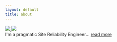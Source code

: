 ```yaml
---
layout: default
title: about
---
```


<div class="row">
  <div class="column">
  <a class='hover_image' href='#'>
      <img src="{{ 'files/me_box.png' | relative_url }}"/>
      <img src="{{ 'files/me.png' | relative_url }}" class='hide'/>
  </a>
  </div>
  <div class="column">
    I'm a pragmatic Site Reliability Engineer... <a href="{{ "/blog/2017/05/28/launch-blog.html" | relative_url }}">read more</a>
  </div>
</div>
